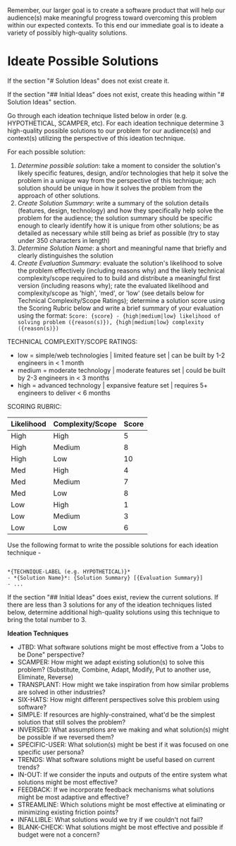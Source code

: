Remember, our larger goal is to create a software product that will help our audience(s) make meaningful progress toward overcoming this problem within our expected contexts. To this end our immediate goal is to ideate a variety of possibly high-quality solutions.

# Ideate Possible Solutions

If the section "# Solution Ideas" does not exist create it.

If the section "## Initial Ideas" does not exist, create this heading within "# Solution Ideas" section.

Go through each ideation technique listed below in order (e.g. HYPOTHETICAL, SCAMPER, etc). For each ideation technique determine 3 high-quality possible solutions to our problem for our audience(s) and context(s) utilizing the perspective of this ideation technique.

For each possible solution:
1. *Determine possible solution*: take a moment to consider the solution's likely specific features, design, and/or technologies that help it solve the problem in a unique way from the perspective of this technique; ach solution should be unique in how it solves the problem from the approach of other solutions.
2. *Create Solution Summary*: write a summary of the solution details (features, design, technology) and how they specifically help solve the problem for the audience; the solution summary should be specific enough to clearly identify how it is unique from other solutions; be as detailed as necessary while still being as brief as possible (try to stay under 350 characters in length)
3. *Determine Solution Name*: a short and meaningful name that briefly and clearly distinguishes the solution
4. *Create Evaluation Summary*: evaluate the solution's likelihood to solve the problem effectively (including reasons why) and the likely technical complexity/scope required to to build and distribute a meaningful first version (including reasons why); rate the evaluated likelihood and complexity/scope as 'high', 'med', or 'low' (see details below for Technical Complexity/Scope Ratings); determine a solution score using the Scoring Rubric below and write a brief summary of your evaluation using the format: `Score: {score} - {high|medium|low} likelihood of solving problem ({reason(s)}), {high|medium|low} complexity ({reason(s)})`

TECHNICAL COMPLEXITY/SCOPE RATINGS:

- low = simple/web technologies | limited feature set | can be built by 1-2 engineers in < 1 month
- medium = moderate technology | moderate features set | could be built by 2-3 engineers in < 3 months
- high = advanced technology | expansive feature set | requires 5+ engineers to deliver < 6 months

SCORING RUBRIC:

| Likelihood | Complexity/Scope | Score |
| ---------- | ---------------- | ----- |
| High       | High             | 5     |
| High       | Medium           | 8     |
| High       | Low              | 10    |
| Med        | High             | 4     |
| Med        | Medium           | 7     |
| Med        | Low              | 8     |
| Low        | High             | 1     |
| Low        | Medium           | 3     |
| Low        | Low              | 6     |

Use the following format to write the possible solutions for each ideation technique -

```

*{TECHNIQUE-LABEL (e.g. HYPOTHETICAL)}*
- *{Solution Name}*: {Solution Summary} [{Evaluation Summary}]
- ...
```

If the section "## Initial Ideas" does exist, review the current solutions. If there are less than 3 solutions for any of the ideation techniques listed below, determine additional high-quality solutions using this technique to bring the total number to 3.

**Ideation Techniques**

- JTBD: What software solutions might be most effective from a "Jobs to be Done" perspective?
- SCAMPER: How might we adapt existing solution(s) to solve this problem? (Substitute, Combine, Adapt, Modify, Put to another use, Eliminate, Reverse)
- TRANSPLANT: How might we take inspiration from how similar problems are solved in other industries?
- SIX-HATS: How might different perspectives solve this problem using software?
- SIMPLE: If resources are highly-constrained, what'd be the simplest solution that still solves the problem?
- INVERSED: What assumptions are we making and what solution(s) might be possible if we reversed them?
- SPECIFIC-USER: What solution(s) might be best if it was focused on one specific user persona?
- TRENDS: What software solutions might be useful based on current trends?
- IN-OUT: If we consider the inputs and outputs of the entire system what solutions might be most effective?
- FEEDBACK: If we incorporate feedback mechanisms what solutions might be most adaptive and effective?
- STREAMLINE: Which solutions might be most effective at eliminating or minimizing existing friction points?
- INFALLIBLE: What solutions would we try if we couldn't not fail?
- BLANK-CHECK: What solutions might be most effective and possible if budget were not a concern?
